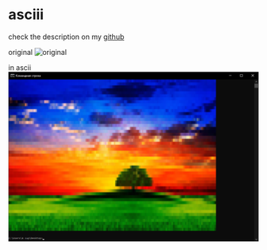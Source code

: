 # asciii
check the description on my [github](https://github.com/acup1/asciii)

original
![original](https://myoctocat.com/assets/images/base-octocat.svg)

in ascii
![ascii](https://raw.githubusercontent.com/acup1/asciii/main/examples/asciii_example1.png)